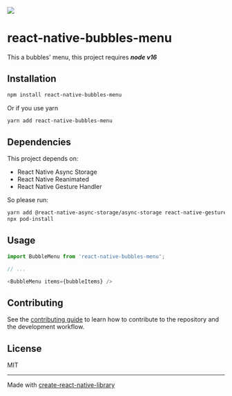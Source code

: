 ![](https://media0.giphy.com/media/I9Fhdj7aMggzsXlCDi/giphy.gif?cid=790b7611b026257ce4f602030445521fbc46c2042e776a52&rid=giphy.gif&ct=g)

# react-native-bubbles-menu

This a bubbles' menu, this project requires <b><i>node v16</i></b>

## Installation

```sh
npm install react-native-bubbles-menu
```

Or if you use yarn
```sh
yarn add react-native-bubbles-menu
```

## Dependencies
This project depends on:

- React Native Async Storage
- React Native Reanimated
- React Native Gesture Handler

So please run:

```sh
yarn add @react-native-async-storage/async-storage react-native-gesture-handler react-native-reanimated@2.12.0
npx pod-install
```
## Usage

```js
import BubbleMenu from 'react-native-bubbles-menu';

// ...

<BubbleMenu items={bubbleItems} />
```

## Contributing

See the [contributing guide](CONTRIBUTING.md) to learn how to contribute to the repository and the development workflow.

## License

MIT

---

Made with [create-react-native-library](https://github.com/callstack/react-native-builder-bob)
